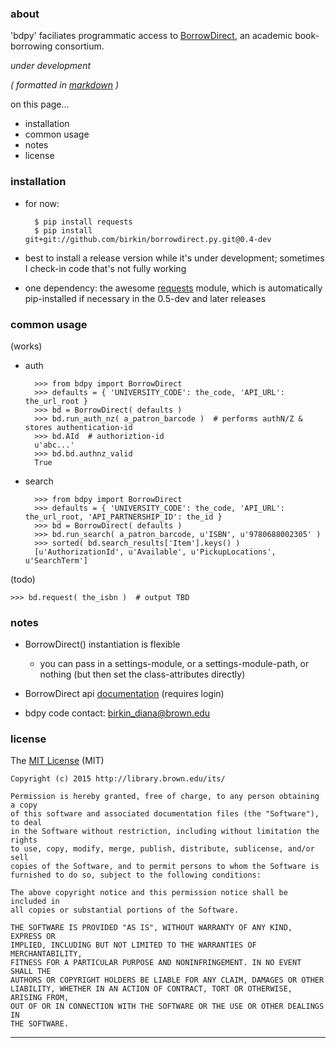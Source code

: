 ### about ###

'bdpy' faciliates programmatic access to [BorrowDirect](http://www.borrowdirect.org), an academic book-borrowing consortium.

_under development_

_( formatted in [markdown](http://daringfireball.net/projects/markdown/) )_

on this page...

- installation
- common usage
- notes
- license



### installation ###

- for now:

        $ pip install requests
        $ pip install git+git://github.com/birkin/borrowdirect.py.git@0.4-dev

- best to install a release version while it's under development; sometimes I check-in code that's not fully working

- one dependency: the awesome [requests](http://docs.python-requests.org/en/latest/) module, which is automatically pip-installed if necessary in the 0.5-dev and later releases



### common usage ###

(works)

- auth

        >>> from bdpy import BorrowDirect
        >>> defaults = { 'UNIVERSITY_CODE': the_code, 'API_URL': the_url_root }
        >>> bd = BorrowDirect( defaults )
        >>> bd.run_auth_nz( a_patron_barcode )  # performs authN/Z & stores authentication-id
        >>> bd.AId  # authoriztion-id
        u'abc...'
        >>> bd.bd.authnz_valid
        True

- search

        >>> from bdpy import BorrowDirect
        >>> defaults = { 'UNIVERSITY_CODE': the_code, 'API_URL': the_url_root, 'API_PARTNERSHIP_ID': the_id }
        >>> bd = BorrowDirect( defaults )
        >>> bd.run_search( a_patron_barcode, u'ISBN', u'9780688002305' )
        >>> sorted( bd.search_results['Item'].keys() )
        [u'AuthorizationId', u'Available', u'PickupLocations', u'SearchTerm']

(todo)

    >>> bd.request( the_isbn )  # output TBD



### notes ###

- BorrowDirect() instantiation is flexible
    - you can pass in a settings-module, or a settings-module-path, or nothing (but then set the class-attributes directly)

- BorrowDirect api [documentation](http://borrowdirect.pbworks.com/w/page/83351110/Web%20Services%20Documentation) (requires login)

- bdpy code contact: birkin_diana@brown.edu



### license ###

The [MIT License](http://opensource.org/licenses/MIT) (MIT)

    Copyright (c) 2015 http://library.brown.edu/its/

    Permission is hereby granted, free of charge, to any person obtaining a copy
    of this software and associated documentation files (the "Software"), to deal
    in the Software without restriction, including without limitation the rights
    to use, copy, modify, merge, publish, distribute, sublicense, and/or sell
    copies of the Software, and to permit persons to whom the Software is
    furnished to do so, subject to the following conditions:

    The above copyright notice and this permission notice shall be included in
    all copies or substantial portions of the Software.

    THE SOFTWARE IS PROVIDED "AS IS", WITHOUT WARRANTY OF ANY KIND, EXPRESS OR
    IMPLIED, INCLUDING BUT NOT LIMITED TO THE WARRANTIES OF MERCHANTABILITY,
    FITNESS FOR A PARTICULAR PURPOSE AND NONINFRINGEMENT. IN NO EVENT SHALL THE
    AUTHORS OR COPYRIGHT HOLDERS BE LIABLE FOR ANY CLAIM, DAMAGES OR OTHER
    LIABILITY, WHETHER IN AN ACTION OF CONTRACT, TORT OR OTHERWISE, ARISING FROM,
    OUT OF OR IN CONNECTION WITH THE SOFTWARE OR THE USE OR OTHER DEALINGS IN
    THE SOFTWARE.



---
